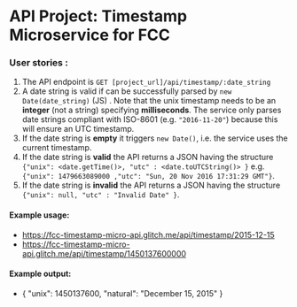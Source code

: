 
# API Project: Timestamp Microservice for FCC

### User stories :

1. The API endpoint is `GET [project_url]/api/timestamp/:date_string`
2. A date string is valid if can be successfully parsed by `new Date(date_string)` (JS) . Note that the unix timestamp needs to be an **integer** (not a string) specifying **milliseconds**. The service only parses date strings compliant with ISO-8601 (e.g. `"2016-11-20"`) because this will ensure an UTC timestamp.
3. If the date string is **empty** it triggers `new Date()`, i.e. the service uses the current timestamp.
4. If the date string is **valid** the API returns a JSON having the structure 
`{"unix": <date.getTime()>, "utc" : <date.toUTCString()> }`
e.g. `{"unix": 1479663089000 ,"utc": "Sun, 20 Nov 2016 17:31:29 GMT"}`.
5. If the date string is **invalid** the API returns a JSON having the structure `{"unix": null, "utc" : "Invalid Date" }`.

#### Example usage:
* https://fcc-timestamp-micro-api.glitch.me/api/timestamp/2015-12-15
* https://fcc-timestamp-micro-api.glitch.me/api/timestamp/1450137600000

#### Example output:
* { "unix": 1450137600, "natural": "December 15, 2015" }
